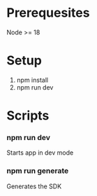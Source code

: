 # Prerequesites
Node >= 18
# Setup
1. npm install
2. npm run dev

# Scripts
### npm run dev
Starts app in dev mode

### npm run generate
Generates the SDK
